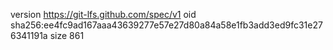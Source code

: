 version https://git-lfs.github.com/spec/v1
oid sha256:ee4fc9ad167aaa43639277e57e27d80a84a58e1fb3add3ed9fc31e276341191a
size 861
